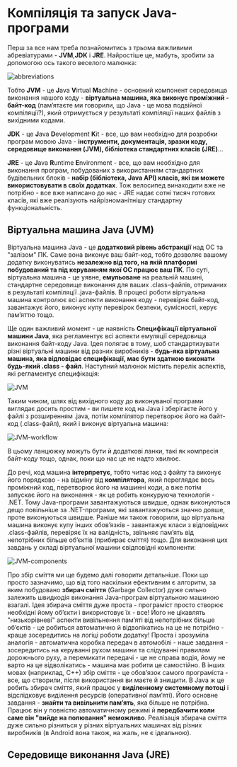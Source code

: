 # Компіляція та запуск Java-програми

Перш за все нам треба познайомитись з трьома важливими абревіатурами - **JVM**,**JDK** і **JRE**.
Найростіше це, мабуть, зробити за допомогою ось такого веселого малюнка:

![abbreviations](https://raw.githubusercontent.com/ppc-ntu-khpi/oop/gh-pages/img-modules/Java-Abbreviations.png)

Тобто **JVM** - це **J**ava **V**irtual **M**achine - основний компонент середовища виконання нашого коду - **віртуальна машина,
яка виконує проміжний - байт-код** (пам’ятаєте ми говорили, що Java - це мова подвійної компіляції?), який отримується
у результаті компіляції наших файлів з вихідними кодами.

**JDK** - це **J**ava **D**evelopment **K**it - все, що вам необхідно для розробки програм мовою Java - **інструменти,
документація, зразки коду, середовище виконання (JVM), бібліотека стандартних класів (JRE)**...

**JRE** - це **J**ava **R**untime **E**nvironment - все, що вам необхідно для виконання програм, побудованих з використанням
стандартних будівельних блоків - **набір (бібліотека, Java API) класів, які ви можете використовувати в своїх додатках**. Тож велосипед
винаходити вже не потрібно - все вже написано до нас - JRE надає сотні тисяч готових класів, які вже реалізують
найрізноманітнішу стандартну функціональність.

## Віртуальна машина Java (JVM)

Віртуальна машина Java - це **додатковий рівень абстракції** над ОС та "залізом" ПК. Саме вона виконує ваш байт-код, тобто
дозволяє вашому додатку виконуватись **незалежно від того, на якій платформі побудований та під керуванням якої ОС працює
ваш ПК**. По суті, віртуальна машина - це уявне, **емульоване** на реальній машині, стандартне середовище виконання для ваших
.class-файлів, отриманих в результаті компіляції .java-файлів. В процесі роботи віртуальна машина контролює всі аспекти
виконання коду - перевіряє байт-код, завантажує його, виконує купу перевірок безпеки, сумісності, керує пам’яттю тощо.

Ще один важливий момент - це наявність **Специфікації віртуальної машини Java**, яка регламентує всі аспекти емуляції середовища
виконання байт-коду Java. Ідея полягає в тому, шоб стандартизувати різні віртуальні машини від разних виробників - **будь-яка
віртуальна машина, яка відповідає специфікації, має бути здатною виконати будь-який .class - файл**. Наступний малюнок містить
перелік аспектів, які регламентує специфікація:

![JVM](https://raw.githubusercontent.com/ppc-ntu-khpi/oop/gh-pages/img-modules/JVM.png)

Таким чином, шлях від вихідного коду до виконуваної програми виглядає досить простим - ви пишете код на Java і зберігаєте його
у файлі з розширенням .java, потім компілятор перетворює його на байт-код (.class-файл), який і виконує віртуальна машина:

![JVM-workflow](https://raw.githubusercontent.com/ppc-ntu-khpi/oop/gh-pages/img-modules/JVM-workflow.png)

В цьому ланцюжку можуть бути й додаткові ланки, такі як компресія байт-коду тощо, однак, поки що нас це не надто хвилює.

До речі, код машина **інтерпретує**, тобто читає код з файлу та виконує його
порядково - на відміну від **компілятора**, який переглядає весь проміжний код, перетворює його на машинні коди, а вже потім
запускає його на виконання - як це робить конкуруюча технологія - .NET. Тому Java-програми завантажуються швидше, однак виконуються
дещо повільніше за .NET-програми, які завантажуються значно довше, проте виконуються швидше. Раніше ми також говорили, що віртуальна машина виконує купу інших обов’язків - завантажує класи з відповідних .class-файлів,
перевіряє їх на валідність, звільняє пам’ять від непотрібних більше об’єктів (прибирає сміття) тощо. Для виконання цих завдань
у складі віртуальної машини євідповідні компоненти:

![JVM-components](https://raw.githubusercontent.com/ppc-ntu-khpi/oop/gh-pages/img-modules/JVM-components.png)

Про збір сміття ми ще будемо далі говорити детальніше. Поки що просто зазначимо, що від того наскільки ефективним є алгоритм,
за яким побудовано **збирач сміття** (Garbage Collector) дуже сильно залежить швидкодія виконання Java-програм віртуальною
машиною взагалі. Ідея збирача сміття дуже проста - програміст просто створює необхідні йому об’єкти і використовує їх - все!
Його не цікавлять "низькорівневі" аспекти вивільнення пам’яті від непотрібних більше об’єктів - це робиться автоматично й
відволікатись на це не потрібно - краще зосередитись на логіці роботи додатку! Проста і зрозуміла аналогія - автоматична коробка
передач в автомобілі - наше завдання - зосередитись на керуванні рухом машини та слідуванні правилам дорожнього руху, а
перемикати передачі - це не справа водія, йому не варто на це відволікатись - машина має робити це самостійно. В інших мовах
(наприклад, С++) збір сміття - це обов’язок самого програміста - все, що створили, після використання ви маєте й знищити.
В Java ж це робить збирач сміття, який працює у **виділенному системному потоці** і відслідковує виділення ресурсів (оперативної пам’яті).
Його основне завдання - **знайти та вивільнити пам’ять**, яка більше не потрібна. Працює він у повністю автоматичному режимі
й **передбачити коли саме він "вийде на полювання" неможливо**. Реалізація збирача сміття дуже сильно різниться у різних
віртуальних машинах від різних виробників (в Android вона також, на жаль, не є ідеальною).

## Середовище виконання Java (JRE)

